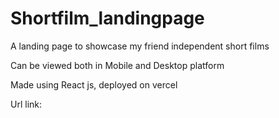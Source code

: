 # Shortfilm_landingpage

A landing page to showcase my friend independent short films

Can be viewed both in Mobile and Desktop platform 

Made using React js, deployed on vercel

Url link: 
